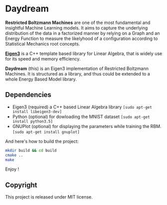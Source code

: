 Daydream
========

__Restricted Boltzmann Machines__ are one of the most fundamental and insightful Machine Learning models. 
It aims to capture the underlying distribution of the data in a factorized manner by relying on a Graph and an Energy Function to measure the likelyhood of a configuration according to Statistical Mechanics root concepts. 

[__Eigen3__](http://eigen.tuxfamily.org/index.php?title=Main_Page) is a C++ template based library for Linear Algebra, that is widely use for its speed and memory efficiency.

__Daydream__ (this) is an Eigen3 implementation of Restricted Boltzmann Machines. It is structured as a library, and thus could be extended to a whole Energy Based Model library. 

Dependencies
------------

- Eigen3 (required) a C++ based Linear Algebra library ```[sudo apt-get install libeigen3-dev] ```
- Python (optional) for dowloading the MNIST dataset ```[sudo apt-get install python3.5] ```
- GNUPlot (optional) for displaying the parameters while training the RBM. ```[sudo apt-get install gnuplot]```


And here's how to build the project:

```sh
mkdir build && cd build
cmake ..
make
```
Enjoy !

Copyright
----------
This project is released under MIT license.

